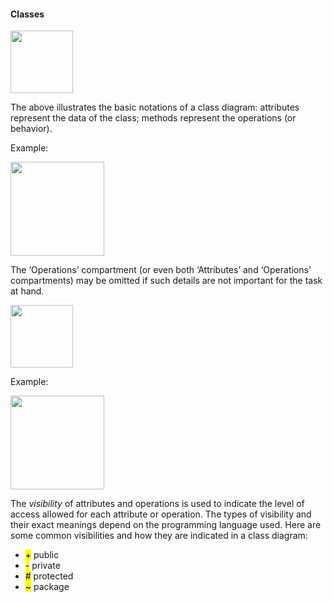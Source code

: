 <link rel="stylesheet" href="{{baseUrl}}/css/textbook.css">

<div class="website-content">

#### Classes

<div id="main">

<img src="{{baseUrl}}/uml/classes/introduction/images/basicNotation.png" height="100" />
<p/>

The above illustrates the basic notations of a class diagram: attributes represent the data of the class; methods represent the operations (or behavior).

<tip-box>

Example:

<img src="{{baseUrl}}/uml/classes/introduction/images/operations.png" height="150" />
<p/>

</tip-box>

The ‘Operations’ compartment (or even both ‘Attributes’ and ‘Operations’ compartments) may be omitted if such details are not important for the task at hand.

<img src="{{baseUrl}}/uml/classes/introduction/images/classes.png" height="100" />
<p/>

<tip-box>

Example:

<img src="{{baseUrl}}/uml/classes/introduction/images/operationsVisibility.png" height="150" />
<p/>

</tip-box>

The _visibility_ of attributes and operations is used to indicate the level of access allowed for each attribute or operation. The types of visibility and their exact meanings depend on the programming language used. Here are some common visibilities and how they are indicated in a class diagram:

<div>
  <ul>
    <li><mark>+</mark> public</li>
    <li><mark>-</mark> private</li>
    <li><mark>#</mark> protected</li>
    <li><mark>~</mark> package</li>
  </ul>
</div>

<!-- extras ------------------------------------------------------------------------------------ -->

<panel header=":paperclip: Extras" expandable type="seamless" expanded>

  <panel header=":mortar_board: Learning Outcomes" expandable type="seamless">
    <include src="exercises.md" />
  </panel>

  <panel header=":package: Resources" expandable type="seamless">
    <include src="resources.md" />
  </panel>

  <panel header=":laughing: Humor" expandable type="seamless">
    <include src="humor.md" />
  </panel>

</panel>

</div>
</div>
